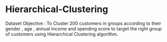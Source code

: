 # Hierarchical-Clustering


Dataset Objective : To Cluster 200 customers in groups according to their gender , age , annual income and spending score to target the right group of customers using Hierarchical Clustering algorithm.
